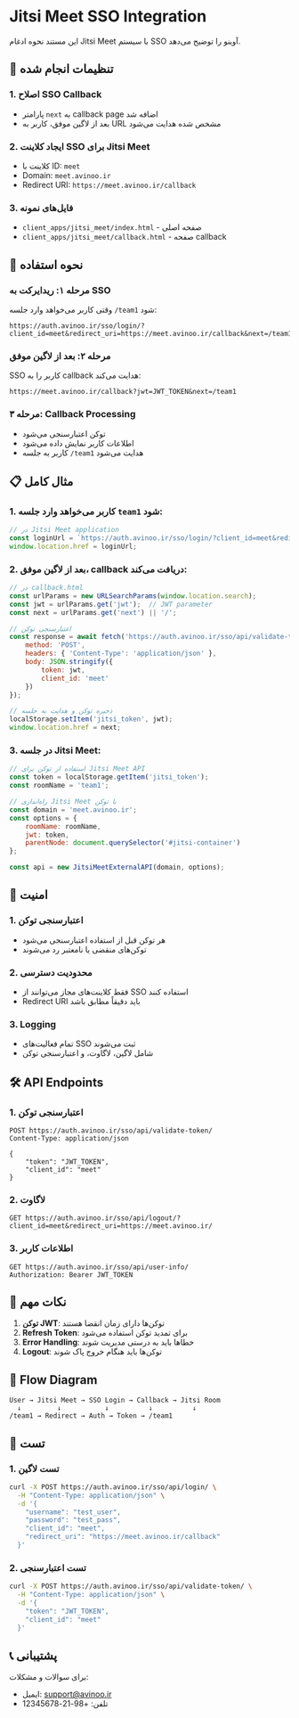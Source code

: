 # Jitsi Meet SSO Integration

این مستند نحوه ادغام Jitsi Meet با سیستم SSO آوینو را توضیح می‌دهد.

## 🔧 تنظیمات انجام شده

### 1. اصلاح SSO Callback
- پارامتر `next` به callback page اضافه شد
- بعد از لاگین موفق، کاربر به URL مشخص شده هدایت می‌شود

### 2. ایجاد کلاینت SSO برای Jitsi Meet
- کلاینت با ID: `meet`
- Domain: `meet.avinoo.ir`
- Redirect URI: `https://meet.avinoo.ir/callback`

### 3. فایل‌های نمونه
- `client_apps/jitsi_meet/index.html` - صفحه اصلی
- `client_apps/jitsi_meet/callback.html` - صفحه callback

## 🚀 نحوه استفاده

### مرحله ۱: ریدایرکت به SSO
وقتی کاربر می‌خواهد وارد جلسه `/team1` شود:

```
https://auth.avinoo.ir/sso/login/?client_id=meet&redirect_uri=https://meet.avinoo.ir/callback&next=/team1
```

### مرحله ۲: بعد از لاگین موفق
SSO کاربر را به callback هدایت می‌کند:

```
https://meet.avinoo.ir/callback?jwt=JWT_TOKEN&next=/team1
```

### مرحله ۳: Callback Processing
- توکن اعتبارسنجی می‌شود
- اطلاعات کاربر نمایش داده می‌شود
- کاربر به جلسه `/team1` هدایت می‌شود

## 📋 مثال کامل

### 1. کاربر می‌خواهد وارد جلسه `team1` شود:

```javascript
// در Jitsi Meet application
const loginUrl = `https://auth.avinoo.ir/sso/login/?client_id=meet&redirect_uri=https://meet.avinoo.ir/callback&next=/team1`;
window.location.href = loginUrl;
```

### 2. بعد از لاگین موفق، callback دریافت می‌کند:

```javascript
// در callback.html
const urlParams = new URLSearchParams(window.location.search);
const jwt = urlParams.get('jwt');  // JWT parameter
const next = urlParams.get('next') || '/';

// اعتبارسنجی توکن
const response = await fetch('https://auth.avinoo.ir/sso/api/validate-token/', {
    method: 'POST',
    headers: { 'Content-Type': 'application/json' },
    body: JSON.stringify({
        token: jwt,
        client_id: 'meet'
    })
});

// ذخیره توکن و هدایت به جلسه
localStorage.setItem('jitsi_token', jwt);
window.location.href = next;
```

### 3. در جلسه Jitsi Meet:

```javascript
// استفاده از توکن برای Jitsi Meet API
const token = localStorage.getItem('jitsi_token');
const roomName = 'team1';

// راه‌اندازی Jitsi Meet با توکن
const domain = 'meet.avinoo.ir';
const options = {
    roomName: roomName,
    jwt: token,
    parentNode: document.querySelector('#jitsi-container')
};

const api = new JitsiMeetExternalAPI(domain, options);
```

## 🔐 امنیت

### 1. اعتبارسنجی توکن
- هر توکن قبل از استفاده اعتبارسنجی می‌شود
- توکن‌های منقضی یا نامعتبر رد می‌شوند

### 2. محدودیت دسترسی
- فقط کلاینت‌های مجاز می‌توانند از SSO استفاده کنند
- Redirect URI باید دقیقاً مطابق باشد

### 3. Logging
- تمام فعالیت‌های SSO ثبت می‌شوند
- شامل لاگین، لاگاوت، و اعتبارسنجی توکن

## 🛠️ API Endpoints

### 1. اعتبارسنجی توکن
```
POST https://auth.avinoo.ir/sso/api/validate-token/
Content-Type: application/json

{
    "token": "JWT_TOKEN",
    "client_id": "meet"
}
```

### 2. لاگاوت
```
GET https://auth.avinoo.ir/sso/api/logout/?client_id=meet&redirect_uri=https://meet.avinoo.ir/
```

### 3. اطلاعات کاربر
```
GET https://auth.avinoo.ir/sso/api/user-info/
Authorization: Bearer JWT_TOKEN
```

## 📝 نکات مهم

1. **توکن JWT**: توکن‌ها دارای زمان انقضا هستند
2. **Refresh Token**: برای تمدید توکن استفاده می‌شود
3. **Error Handling**: خطاها باید به درستی مدیریت شوند
4. **Logout**: توکن‌ها باید هنگام خروج پاک شوند

## 🔄 Flow Diagram

```
User → Jitsi Meet → SSO Login → Callback → Jitsi Room
  ↓         ↓           ↓          ↓          ↓
/team1 → Redirect → Auth → Token → /team1
```

## 🧪 تست

### 1. تست لاگین
```bash
curl -X POST https://auth.avinoo.ir/sso/api/login/ \
  -H "Content-Type: application/json" \
  -d '{
    "username": "test_user",
    "password": "test_pass",
    "client_id": "meet",
    "redirect_uri": "https://meet.avinoo.ir/callback"
  }'
```

### 2. تست اعتبارسنجی
```bash
curl -X POST https://auth.avinoo.ir/sso/api/validate-token/ \
  -H "Content-Type: application/json" \
  -d '{
    "token": "JWT_TOKEN",
    "client_id": "meet"
  }'
```

## 📞 پشتیبانی

برای سوالات و مشکلات:
- ایمیل: support@avinoo.ir
- تلفن: +98-21-12345678

